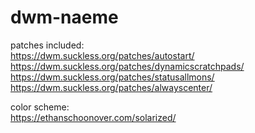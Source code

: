 # dwm-naeme
patches included:  
https://dwm.suckless.org/patches/autostart/  
https://dwm.suckless.org/patches/dynamicscratchpads/  
https://dwm.suckless.org/patches/statusallmons/  
https://dwm.suckless.org/patches/alwayscenter/

color scheme:  
https://ethanschoonover.com/solarized/

